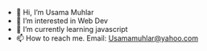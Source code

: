 - 👋 Hi, I’m Usama Muhlar
- 👀 I’m interested in Web Dev
- 🌱 I’m currently learning javascript
- 📫 How to reach me. Email: Usamamuhlar@yahoo.com

<!---
Oussamer100/Oussamer100 is a ✨ special ✨ repository because its `README.md` (this file) appears on your GitHub profile.
You can click the Preview link to take a look at your changes.
--->
